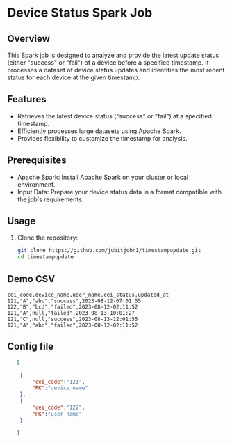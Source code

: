 # Device Status Spark Job

## Overview

This Spark job is designed to analyze and provide the latest update status (either "success" or "fail") of a device before a specified timestamp. It processes a dataset of device status updates and identifies the most recent status for each device at the given timestamp.

## Features

- Retrieves the latest device status ("success" or "fail") at a specified timestamp.
- Efficiently processes large datasets using Apache Spark.
- Provides flexibility to customize the timestamp for analysis.

## Prerequisites

- Apache Spark: Install Apache Spark on your cluster or local environment.
- Input Data: Prepare your device status data in a format compatible with the job's requirements.

## Usage

1. Clone the repository:

   ```bash
   git clone https://github.com/jubitjohn1/timestampupdate.git
   cd timestampupdate

## Demo CSV

```csv
cei_code,device_name,user_name,cei_status,updated_at
121,"A","abc","success",2023-08-12-07:01:55
122,"B","bcd","failed",2023-08-12-02:11:52
121,"A",null,"failed",2023-08-13-10:01:27
121,"C",null,"success",2023-08-13-12:01:55
121,"A","abc","failed",2023-08-12-02:11:52
```


## Config file

```json
   [

    {
        "cei_code":"121",
        "PK":"device_name"
    },
    {
        "cei_code":"122",
        "PK":"user_name"
    }

   ]
```
   
